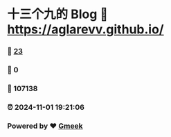 # 十三个九的 Blog :link: https://aglarevv.github.io/ 
### :page_facing_up: [23](https://aglarevv.github.io//tag.html) 
### :speech_balloon: 0 
### :hibiscus: 107138 
### :alarm_clock: 2024-11-01 19:21:06 
### Powered by :heart: [Gmeek](https://github.com/Meekdai/Gmeek)
